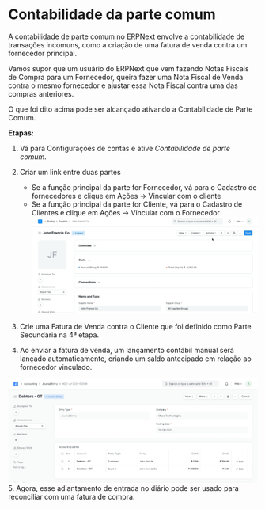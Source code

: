 # Contabilidade da parte comum


A contabilidade de parte comum no ERPNext envolve a contabilidade de transações incomuns, como a criação de uma fatura de venda contra um fornecedor principal. 


Vamos supor que um usuário do ERPNext que vem fazendo Notas Fiscais de Compra para um Fornecedor, queira fazer uma Nota Fiscal de Venda contra o mesmo fornecedor e ajustar essa Nota Fiscal contra uma das compras anteriores.


O que foi dito acima pode ser alcançado ativando a Contabilidade de Parte Comum.


**Etapas:**


1. Vá para Configurações de contas e ative *Contabilidade de parte comum*.
2. Criar um link entre duas partes


	* Se a função principal da parte for Fornecedor, vá para o Cadastro de fornecedores e clique em Ações -> Vincular com o cliente
	* Se a função principal da parte for Cliente, vá para o Cadastro de Clientes e clique em Ações -> Vincular com o Fornecedor![Party Link](/files/Party_Link.gif)
3. Crie uma Fatura de Venda contra o Cliente que foi definido como Parte Secundária na 4ª etapa.
4. Ao enviar a fatura de venda, um lançamento contábil manual será lançado automaticamente, criando um saldo antecipado em relação ao fornecedor vinculado.


![Journal Entry](/files/Journal-Entry.png)
5. Agora, esse adiantamento de entrada no diário pode ser usado para reconciliar com uma fatura de compra.
